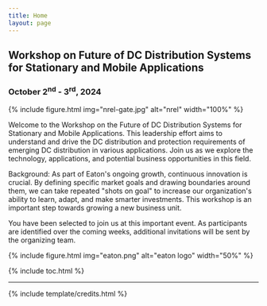 ```yaml
---
title: Home
layout: page
---
```


## Workshop on Future of DC Distribution Systems for Stationary and Mobile Applications
### **October 2<sup>nd</sup> - 3<sup>rd</sup>, 2024**


{% include figure.html img="nrel-gate.jpg" alt="nrel" width="100%" %}

Welcome to the Workshop on the Future of DC Distribution Systems for Stationary and Mobile Applications. This leadership effort aims to understand and drive the DC distribution and protection requirements of emerging DC distribution in various applications. Join us as we explore the technology, applications, and potential business opportunities in this field.


Background: As part of Eaton's ongoing growth, continuous innovation is crucial. By defining specific market goals and drawing boundaries around them, we can take repeated "shots on goal" to increase our organization's ability to learn, adapt, and make smarter investments. This workshop is an important step towards growing a new business unit.

You have been selected to join us at this important event. As participants are identified over the coming weeks, additional invitations will be sent by the organizing team.

{% include figure.html img="eaton.png" alt="eaton logo" width="50%" %}

{% include toc.html %}

------

{% include template/credits.html %}
